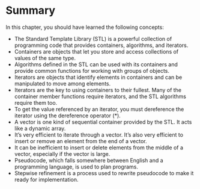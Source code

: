 # Summary
In this chapter, you  should have learned the following concepts:
- The Standard Template Library (STL) is a powerful collection of programming code that provides containers, algorithms, and iterators.
- Containers are objects that let you store and access collections of values of the same type.
- Algorithms defined in the STL can be used with its containers and provide common functions for working with groups of objects.
- Iterators are objects that identify elements in containers and can be manipulated to move among elements.
- Iterators are the key to using containers to their fullest. Many of the container member functions require iterators, and the STL algorithms require them too.
- To get the value referenced by an iterator, you must dereference the iterator using the dereference operator (*).
- A vector is one kind of sequential container provided by the STL. It acts like a dynamic array.
- It’s very efficient to iterate through a vector. It’s also very efficient to insert or remove an element from the end of a vector.
- It can be inefficient to insert or delete elements from the middle of a vector, especially if the vector is large.
- Pseudocode, which falls somewhere between English and a programming language, is used to plan programs.
- Stepwise refinement is a process used to rewrite pseudocode to make it ready for implementation.
